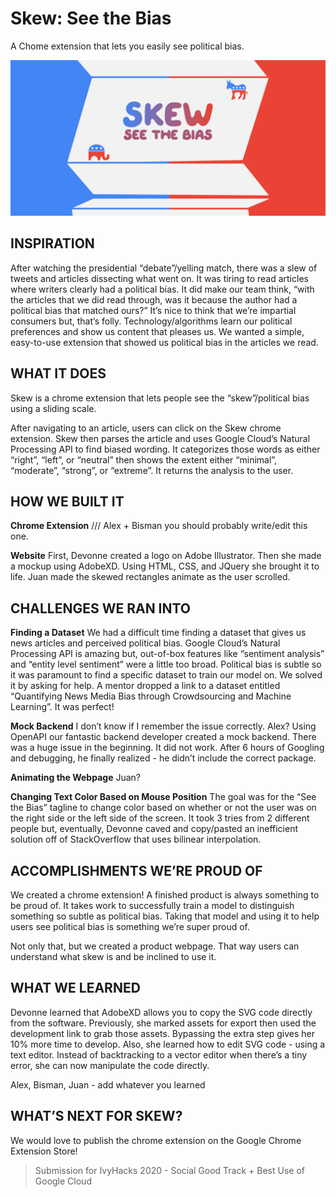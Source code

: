 # Skew: See the Bias
A Chome extension that lets you easily see political bias.

![Skew Homepage](./skew_webhome.PNG)

## INSPIRATION
After watching the presidential “debate”/yelling match, there was a slew of tweets and articles dissecting what went on. It was tiring to read articles where writers clearly had a political bias. It did make our team think, “with the articles that we did read through, was it because the author had a political bias that matched ours?” It’s nice to think that we’re impartial consumers but, that’s folly. Technology/algorithms learn our political preferences and show us content that pleases us. We wanted a simple, easy-to-use extension that showed us political bias in the articles we read.

## WHAT IT DOES
Skew is a chrome extension that lets people see the “skew”/political bias using a sliding scale.

After navigating to an article, users can click on the Skew chrome extension. Skew then parses the article and uses Google Cloud’s Natural Processing API to find biased wording. It categorizes those words as either “right”, “left”, or “neutral” then shows the extent either “minimal”, “moderate”, “strong”, or “extreme”. It returns the analysis to the user.

## HOW WE BUILT IT
**Chrome Extension**
/// Alex + Bisman you should probably write/edit this one.

**Website**
First, Devonne created a logo on Adobe Illustrator. Then she made a mockup using AdobeXD. Using HTML, CSS, and JQuery she brought it to life. Juan made the skewed rectangles animate as the user scrolled.



## CHALLENGES WE RAN INTO
**Finding a Dataset**
We had a difficult time finding a dataset that gives us news articles and perceived political bias. Google Cloud’s Natural Processing API is amazing but, out-of-box features like “sentiment analysis” and “entity level sentiment” were a little too broad. Political bias is subtle so it was paramount to find a specific dataset to train our model on. We solved it by asking for help. A mentor dropped a link to a dataset entitled “Quantifying News Media Bias through Crowdsourcing and Machine Learning”. It was perfect!

**Mock Backend**
I don’t know if I remember the issue correctly. Alex?
Using OpenAPI our fantastic backend developer created a mock backend. There was a huge issue in the beginning. It did not work. After 6 hours of Googling and debugging, he finally realized - he didn’t include the correct package.

**Animating the Webpage**
Juan?

**Changing Text Color Based on Mouse Position**
The goal was for the “See the Bias” tagline to change color based on whether or not the user was on the right side or the left side of the screen. It took 3 tries from 2 different people but, eventually, Devonne caved and copy/pasted an inefficient solution off of StackOverflow that uses bilinear interpolation.

## ACCOMPLISHMENTS WE’RE PROUD OF
We created a chrome extension! A finished product is always something to be proud of. It takes work to successfully train a model to distinguish something so subtle as political bias. Taking that model and using it to help users see political bias is something we’re super proud of.

Not only that, but we created a product webpage. That way users can understand what skew is and be inclined to use it.

## WHAT WE LEARNED
Devonne learned that AdobeXD allows you to copy the SVG code directly from the software. Previously, she marked assets for export then used the development link to grab those assets. Bypassing the extra step gives her 10% more time to develop. Also, she learned how to edit SVG code - using a text editor. Instead of backtracking to a vector editor when there’s a tiny error, she can now manipulate the code directly.

Alex, Bisman, Juan - add whatever you learned

## WHAT’S NEXT FOR SKEW?
We would love to publish the chrome extension on the Google Chrome Extension Store!

> Submission for IvyHacks 2020 - Social Good Track + Best Use of Google Cloud
